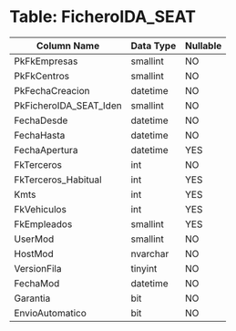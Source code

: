# Table: FicheroIDA_SEAT

| Column Name | Data Type | Nullable |
|-------------|-----------|----------|
| PkFkEmpresas | smallint | NO |
| PkFkCentros | smallint | NO |
| PkFechaCreacion | datetime | NO |
| PkFicheroIDA_SEAT_Iden | smallint | NO |
| FechaDesde | datetime | NO |
| FechaHasta | datetime | NO |
| FechaApertura | datetime | YES |
| FkTerceros | int | NO |
| FkTerceros_Habitual | int | YES |
| Kmts | int | YES |
| FkVehiculos | int | YES |
| FkEmpleados | smallint | YES |
| UserMod | smallint | NO |
| HostMod | nvarchar | NO |
| VersionFila | tinyint | NO |
| FechaMod | datetime | NO |
| Garantia | bit | NO |
| EnvioAutomatico | bit | NO |
